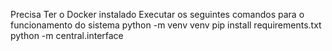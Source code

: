 Precisa Ter o Docker instalado
Executar os seguintes comandos para o funcionamento do sistema
python -m venv venv
pip install requirements.txt
python -m central.interface

